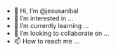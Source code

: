 - 👋 Hi, I’m @jesusanibal
- 👀 I’m interested in ...
- 🌱 I’m currently learning ...
- 💞️ I’m looking to collaborate on ...
- 📫 How to reach me ...

<!---
jesusanibal/jesusanibal is a ✨ special ✨ repository because its `README.md` (this file) appears on your GitHub profile.
You can click the Preview link to take a look at your changes.
--->
